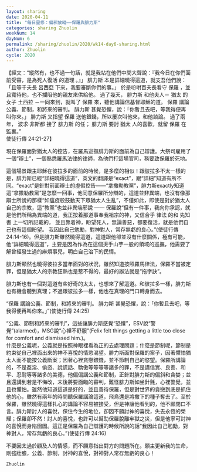 ```yaml
---
layout: sharing
date: 2020-04-11
title: "每日靈修：偏邪放縱——保羅與腓力斯"
categories: sharing Zhuolin
weekNum: 14
dayNum: 6
permalink: /sharing/zhuolin/2020/wk14-day6-sharing.html
author: Zhuolin
cycle: 2020
---
```


【經文：“縱然有，也不過一句話，就是我站在他們中間大聲說：『我今日在你們面前受審，是為死人復活 的道理 。』」 腓力斯 本是詳細曉得這道，就支吾他們說：「且等千夫長 呂西亞 下來，我要審斷你們的事。」 於是吩咐百夫長看守 保羅 ，並且寬待他，也不攔阻他的親友來供給他。 過了幾天， 腓力斯 和他夫人－ 猶太 的女子 土西拉 －一同來到，就叫了 保羅 來，聽他講論信基督耶穌的道。 保羅 講論公義、節制，和將來的審判。 腓力斯 甚覺恐懼，說：「你暫且去吧，等我得便再叫你來。」 腓力斯 又指望 保羅 送他銀錢，所以屢次叫他來，和他談論。 過了兩年， 波求‧非斯都 接了 腓力斯 的任； 腓力斯 要討 猶太 人的喜歡，就留 保羅 在監裏。”  
使徒行傳 24:21-27】  

現在保羅面對猶太人的控告，在羅馬巡撫腓力斯的面前為自己辯護。大祭司雇用了一個“辯士”，一個熟悉羅馬法律的律師，為他們打這場官司，務要致保羅於死地。  

這個場景跟主耶穌在彼拉多的面前的時候，是多麼的相似！跟彼拉多不太一樣的是，腓力斯已經“詳細曉得這道”，英文的翻譯是“exact”，跟“詳細”知道有所不同。“exact”是針對前面辯士的虛假控告——“拿撒勒教黨”，腓力斯exactly知道這“拿撒勒教黨”是怎麼一回事，他同意保羅所分辯的，這道並非異端，也沒有像那辯士所說的那樣“如瘟疫般鼓動天下眾猶太人生亂”，不僅如此，即使是對於猶太人自己的宗教，這“教黨”也並非異端邪說 —— 保羅說“但有一件事，我向你承認，就是他們所稱為異端的道，我正按着那道事奉我祖宗的神，又信合乎 律法 的和 先知書 上一切所記載的， 並且靠着神，盼望死人，無論善惡，都要復活，就是他們自己也有這個盼望。 我因此自己勉勵，對神對人，常存無虧的良心。”(使徒行傳 24:14-16)。但是腓力斯雖然曉得這道，這道跟他卻並沒有什麼關係，極有可能，他“詳細曉得這道”，主要是因為作為在這個燙手山芋一般的領域的巡撫，他需要了解曾經發生過的麻煩事兒，明白自己治下的民情。  

腓力斯顯然也曉得彼拉多當年面對的狀況，雖然知道按照羅馬律法，保羅不當被定罪，但是猶太人的宗教狂熱也是惹不得的，最好的辦法就是“拖字訣”。  

腓力斯也有一個對這道有些好奇的太太，也想來了解這道。和彼拉多一樣，腓力斯也有機會聽到真理；不過跟彼拉多一樣，他也在真理的門口轉身而去。  

“保羅 講論公義、節制，和將來的審判。 腓力斯 甚覺恐懼，說：「你暫且去吧，等我得便再叫你來。」”(使徒行傳 24:25)  

“公義、節制和將來的審判”，這些讓腓力斯感覺“恐懼”，ESV說“警覺”(alarmed)，MSG說“心裡不舒服”(Felix felt things getting a little too close for comfort and dismissed him.)。  
什麼是公義呢，公義就是按照神眼裡看為正的去處理問題；什麼是節制呢，節制是約束從自己裡面出來的神不喜悅的情慾渴望。腓力斯面對保羅的案子，因著懼怕猶太人而不能按公義斷案；因著心裡貪戀銀錢，並不節制自己的慾望。保羅所講論的，不是姦淫、偷盜、說謊話、驕傲等等等等諸多的罪，不是講信實、良善、和平、忍耐等等諸多的美德，他偏偏講公義和節制，正針對腓力斯的偏斜和貪婪；並且還講到若是不悔改，末後將要面臨的審判，難怪腓力斯如坐針氈，心裡警覺，並且也懼怕。雖然他知道這道是好的，並且善待保羅，但是對世界的貪戀到底是抓住他的心，雖然有兩年的時間聽保羅講論這道，飛鳥還是將撒下的種子奪去了。至於保羅，雖然曉得這樣扎心的講論不容易被接受，但是神讓他看到的，他不願閉口不言。腓力斯討人的喜悅，保住今生的地位，卻因不願討神的喜悅，失去永恆的榮耀；保羅卻不然！討人的喜悅，也許可以幫助保羅脫離牢獄之災，但是他寧可討神的喜悅而身陷囹圄。這正是保羅為自己辯護的時候所說的話“我因此自己勉勵，對神對人，常存無虧的良心。”(使徒行傳 24:16)  

不要因太過於顧及人的情感，而不願意指出對方的問題所在。願主更新我的生命，剛強壯膽，公義、節制，討神的喜悅，對神對人常存無虧的良心！  

`Zhuolin`  
